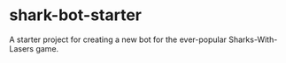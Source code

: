 # shark-bot-starter
A starter project for creating a new bot for the ever-popular Sharks-With-Lasers game.